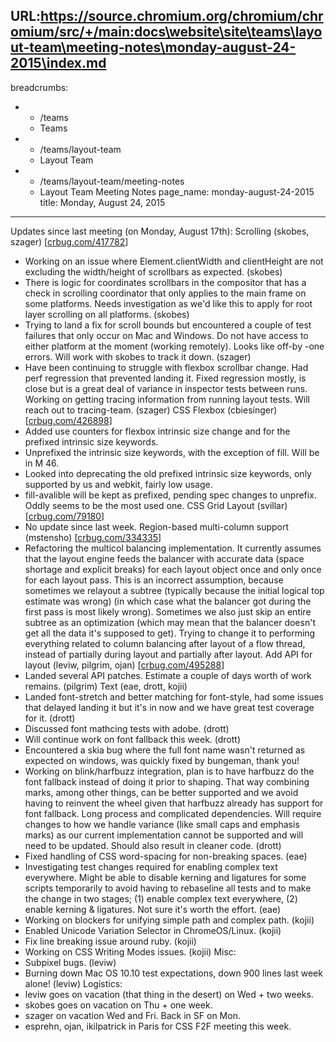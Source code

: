 URL:https://source.chromium.org/chromium/chromium/src/+/main:docs\website\site\teams\layout-team\meeting-notes\monday-august-24-2015\index.md
---
breadcrumbs:
- - /teams
  - Teams
- - /teams/layout-team
  - Layout Team
- - /teams/layout-team/meeting-notes
  - Layout Team Meeting Notes
page_name: monday-august-24-2015
title: Monday, August 24, 2015
---

Updates since last meeting (on Monday, August 17th):
Scrolling (skobes, szager) \[[crbug.com/417782](https://crbug.com/417782)\]
- Working on an issue where Element.clientWidth and clientHeight are not
excluding the width/height of scrollbars as expected. (skobes)
- There is logic for coordinates scrollbars in the compositor that has a
check in scrolling coordinator that only applies to the main frame on
some platforms. Needs investigation as we'd like this to apply for
root layer scrolling on all platforms. (skobes)
- Trying to land a fix for scroll bounds but encountered a couple of
test failures that only occur on Mac and Windows. Do not have access
to either platform at the moment (working remotely). Looks like off-by
-one errors. Will work with skobes to track it down. (szager)
- Have been continuing to struggle with flexbox scrollbar change. Had
perf regression that prevented landing it. Fixed regression mostly,
is close but is a great deal of variance in inspector tests between
runs. Working on getting tracing information from running layout
tests. Will reach out to tracing-team. (szager)
CSS Flexbox (cbiesinger) \[[crbug.com/426898](https://crbug.com/426898)\]
- Added use counters for flexbox intrinsic size change and for the
prefixed intrinsic size keywords.
- Unprefixed the intrinsic size keywords, with the exception of fill.
Will be in M 46.
- Looked into deprecating the old prefixed intrinsic size keywords,
only supported by us and webkit, fairly low usage.
- fill-avalible will be kept as prefixed, pending spec changes to
unprefix. Oddly seems to be the most used one.
CSS Grid Layout (svillar) \[[crbug.com/79180](https://crbug.com/79180)\]
- No update since last week.
Region-based multi-column support (mstensho)
\[[crbug.com/334335](https://crbug.com/334335)\]
- Refactoring the multicol balancing implementation. It currently
assumes that the layout engine feeds the balancer with accurate data
(space shortage and explicit breaks) for each layout object once and
only once for each layout pass. This is an incorrect assumption,
because sometimes we relayout a subtree (typically because the initial
logical top estimate was wrong) (in which case what the balancer got
during the first pass is most likely wrong). Sometimes we also just
skip an entire subtree as an optimization (which may mean that the
balancer doesn't get all the data it's supposed to get). Trying to
change it to performing everything related to column balancing after
layout of a flow thread, instead of partially during layout and
partially after layout.
Add API for layout (leviw, pilgrim, ojan)
\[[crbug.com/495288](https://crbug.com/495288)\]
- Landed several API patches. Estimate a couple of days worth of work
remains. (pilgrim)
Text (eae, drott, kojii)
- Landed font-stretch and better matching for font-style, had some
issues that delayed landing it but it's in now and we have great test
coverage for it. (drott)
- Discussed font mathcing tests with adobe. (drott)
- Will continue work on font fallback this week. (drott)
- Encountered a skia bug where the full font name wasn't returned as
expected on windows, was quickly fixed by bungeman, thank you!
- Working on blink/harfbuzz integration, plan is to have harfbuzz do the
font fallback instead of doing it prior to shaping. That way combining
marks, among other things, can be better supported and we avoid having
to reinvent the wheel given that harfbuzz already has support for font
fallback. Long process and complicated dependencies. Will require
changes to how we handle variance (like small caps and emphasis marks)
as our current implementation cannot be supported and will need to be
updated. Should also result in cleaner code. (drott)
- Fixed handling of CSS word-spacing for non-breaking spaces. (eae)
- Investigating test changes required for enabling complex text
everywhere. Might be able to disable kerning and ligatures for some
scripts temporarily to avoid having to rebaseline all tests and to
make the change in two stages; (1) enable complex text everywhere,
(2) enable kerning & ligatures. Not sure it's worth the effort. (eae)
- Working on blockers for unifying simple path and complex path. (kojii)
- Enabled Unicode Variation Selector in ChromeOS/Linux. (kojii)
- Fix line breaking issue around ruby. (kojii)
- Working on CSS Writing Modes issues. (kojii)
Misc:
- Subpixel bugs. (leviw)
- Burning down Mac OS 10.10 test expectations, down 900 lines last week
alone! (leviw)
Logistics:
- leviw goes on vacation (that thing in the desert) on Wed + two weeks.
- skobes goes on vacation on Thu + one week.
- szager on vacation Wed and Fri. Back in SF on Mon.
- esprehn, ojan, ikilpatrick in Paris for CSS F2F meeting this week.
